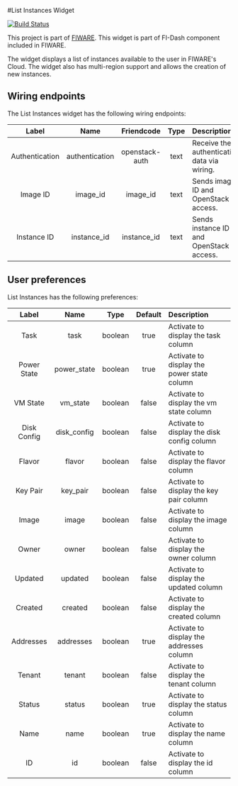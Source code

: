 #List Instances Widget

[![Build Status](https://build.conwet.fi.upm.es/jenkins/view/FI-Dash/job/Widget%20ListInstances/badge/icon)](https://build.conwet.fi.upm.es/jenkins/view/FI-Dash/job/Widget%20ListInstances/)

This project is part of [FIWARE](https://www.fiware.org/). This widget is part of FI-Dash component included in FIWARE.

The widget displays a list of instances available to the user in FIWARE's Cloud. The widget also has multi-region support and allows the creation of new instances.


## Wiring endpoints

The List Instances widget has the following wiring endpoints:

|Label|Name|Friendcode|Type|Description|
|:--:|:--:|:--:|:--:|:--|
|Authentication|authentication|openstack-auth|text|Receive the authentication data via wiring.|
|Image ID|image_id|image_id|text|Sends image ID and OpenStack access.|
|Instance ID|instance_id|instance_id|text|Sends instance ID and OpenStack access.|


## User preferences

List Instances has the following preferences:

|Label|Name|Type|Default|Description|
|:--:|:--:|:--:|:--:|:--|
|Task|task|boolean|true|Activate to display the task column|
|Power State|power_state|boolean|true|Activate to display the power state column|
|VM State|vm_state|boolean|false|Activate to display the vm state column|
|Disk Config|disk_config|boolean|false|Activate to display the disk config column|
|Flavor|flavor|boolean|false|Activate to display the flavor column|
|Key Pair|key_pair|boolean|false|Activate to display the key pair column|
|Image|image|boolean|false|Activate to display the image column|
|Owner|owner|boolean|false|Activate to display the owner column|
|Updated|updated|boolean|false|Activate to display the updated column|
|Created|created|boolean|false|Activate to display the created column|
|Addresses|addresses|boolean|true|Activate to display the addresses column|
|Tenant|tenant|boolean|false|Activate to display the tenant column|
|Status|status|boolean|true|Activate to display the status column|
|Name|name|boolean|true|Activate to display the name column|
|ID|id|boolean|false|Activate to display the id column|
